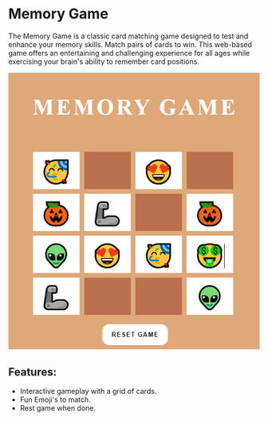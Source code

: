<h1>Memory Game</h1>

<p>The Memory Game is a classic card matching game designed to test and enhance your memory skills. Match pairs of cards to win. This web-based game offers an entertaining and challenging experience for all ages while exercising your brain's ability to remember card positions.</p>

<img src="memorygame.PNG" />
<br />
<h2>Features:</h2>
<ul>
  <li>Interactive gameplay with a grid of cards.</li>
  <li>Fun Emoji's to match.</li>
  <li>Rest game when done.</li>
</ul>
